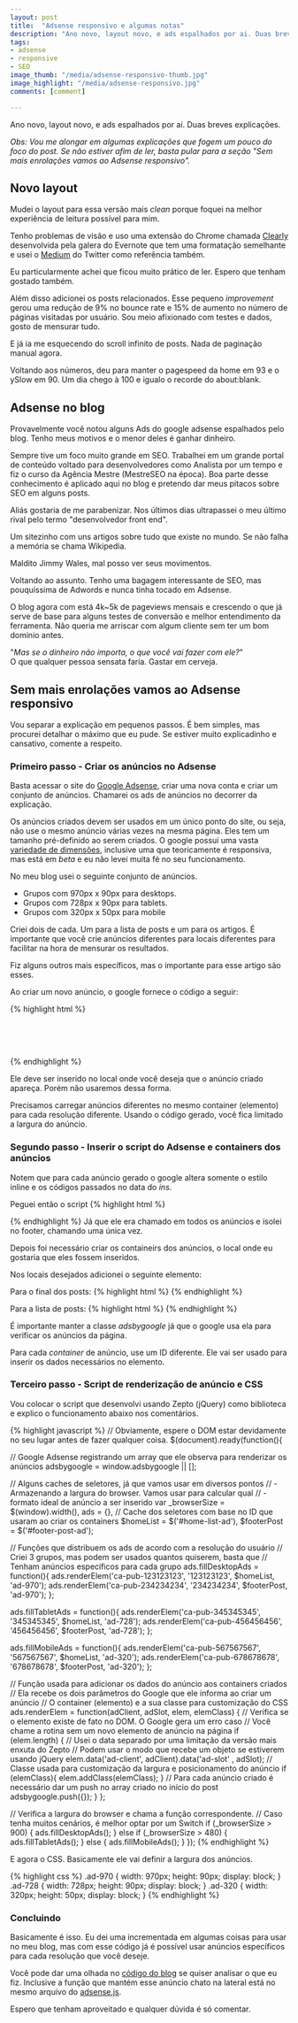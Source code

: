 ```yaml
---
layout: post
title:  "Adsense responsivo e algumas notas"
description: "Ano novo, layout novo, e ads espalhados por ai. Duas breves explicações."
tags: 
- adsense 
- responsive
- SEO
image_thumb: "/media/adsense-responsivo-thumb.jpg"
image_highlight: "/media/adsense-responsivo.jpg"
comments: [comment]

---
```


Ano novo, layout novo, e ads espalhados por ai. Duas breves explicações.

*Obs: Vou me alongar em algumas explicações que fogem um pouco do foco do post. Se não estiver afim de ler, basta pular para a seção "Sem mais enrolações vamos ao Adsense responsivo".*

<!--more-->

## Novo layout

Mudei o layout para essa versão mais _clean_ porque foquei na melhor experiência de leitura possível para mim.

Tenho problemas de visão e uso uma extensão do Chrome chamada [Clearly](https://chrome.google.com/webstore/detail/clearly/iooicodkiihhpojmmeghjclgihfjdjhj?hl=en) desenvolvida pela galera do Evernote que tem uma formatação semelhante e usei o [Medium](https://medium.com) do Twitter como referência também.

Eu particularmente achei que ficou muito prático de ler. Espero que tenham gostado também.

Além disso adicionei os posts relacionados. Esse pequeno *improvement* gerou uma redução de 9% no bounce rate e 15% de aumento no número de páginas visitadas por usuário. Sou meio afixionado com testes e dados, gosto de mensurar tudo.

E já ia me esquecendo do scroll infinito de posts. Nada de paginação manual agora.

Voltando aos números, deu para manter o pagespeed da home em 93 e o ySlow em 90. Um dia chego à 100 e igualo o recorde do about:blank.

## Adsense no blog

Provavelmente você notou alguns Ads do google adsense espalhados pelo blog. Tenho meus motivos e o menor deles é ganhar dinheiro.

Sempre tive um foco muito grande em SEO. Trabalhei em um grande portal de conteúdo voltado para desenvolvedores como Analista por um tempo e fiz o curso da Agência Mestre (MestreSEO na época). Boa parte desse conhecimento é aplicado aqui no blog e pretendo dar meus pitacos sobre SEO em alguns posts.

<span class="not">Aliás gostaria de me parabenizar. Nos últimos dias ultrapassei o meu último rival pelo termo "desenvolvedor front end".</span> 

<span class="not">Um sitezinho com uns artigos sobre tudo que existe no mundo. Se não falha a memória se chama Wikipedia.</span>  

Maldito Jimmy Wales, mal posso ver seus movimentos. 

Voltando ao assunto. Tenho uma bagagem interessante de SEO, mas pouquíssima de Adwords e nunca tinha tocado em Adsense.

O blog agora com está 4k~5k de pageviews mensais e crescendo o que já serve de base para alguns testes de conversão e melhor entendimento da ferramenta. Não queria me arriscar com algum cliente sem ter um bom domínio antes.

"_Mas se o dinheiro não importa, o que você vai fazer com ele?_" <br /> 
O que qualquer pessoa sensata faria. Gastar em cerveja.

## Sem mais enrolações vamos ao Adsense responsivo

Vou separar a explicação em pequenos passos. É bem simples, mas procurei detalhar o máximo que eu pude. Se estiver muito explicadinho e cansativo, comente a respeito.

### Primeiro passo - Criar os anúncios no Adsense

Basta acessar o site do [Google Adsense](https://google.com/adsense), criar uma nova conta e criar um conjunto de anúncios. Chamarei os ads de anúncios no decorrer da explicação.

Os anúncios criados devem ser usados em um único ponto do site, ou seja, não use o mesmo anúncio várias vezes na mesma página. Eles tem um tamanho pré-definido ao serem criados. O google possui uma vasta [variedade de dimensões](https://support.google.com/adsense/answer/185665?utm_source=aso&utm_medium=link&utm_campaign=ww-ww-et-asfe_), inclusive uma que teoricamente é responsiva, mas está em *beta* e eu não levei muita fé no seu funcionamento.

No meu blog usei o seguinte conjunto de anúncios.

* Grupos com 970px x 90px para desktops.
* Grupos com 728px x 90px para tablets.
* Grupos com 320px x 50px para mobile

Criei dois de cada. Um para a lista de posts e um para os artigos. É importante que você crie anúncios diferentes para locais diferentes para facilitar na hora de mensurar os resultados.

Fiz alguns outros mais específicos, mas o importante para esse artigo são esses.

Ao criar um novo anúncio, o google fornece o código a seguir:

{% highlight html %}
<script async src="//pagead2.googlesyndication.com/pagead/js/adsbygoogle.js"></script>
<!-- Header - banner -->
<ins class="adsbygoogle"
     style="display:inline-block;width:320px;height:50px"
     data-ad-client="ca-pub-999999999999"
     data-ad-slot="99999999"></ins>
<script>
(adsbygoogle = window.adsbygoogle || []).push({});
</script>
{% endhighlight %}

Ele deve ser inserido no local onde você deseja que o anúncio criado apareça. Porém não usaremos dessa forma.

Precisamos carregar anúncios diferentes no mesmo container (elemento) para cada resolução diferente. Usando o código gerado, você fica limitado a largura do anúncio.

### Segundo passo - Inserir o script do Adsense e containers dos anúncios

Notem que para cada anúncio gerado o google altera somente o estilo inline e os códigos passados no data do *ins*.

Peguei então o script 
{% highlight html %}
<script async src="//pagead2.googlesyndication.com/pagead/js/adsbygoogle.js"></script>
{% endhighlight %} 
Já que ele era chamado em todos os anúncios e isolei no footer, chamando uma única vez.

Depois foi necessário criar os containeirs dos anúncios, o local onde eu gostaria que eles fossem inseridos.

Nos locais desejados adicionei o seguinte elemento:

Para o final dos posts:
{% highlight html %}
<ins class="adsbygoogle" id="footer-post-ad"></ins>
{% endhighlight %}

Para a lista de posts:
{% highlight html %}
<ins class="adsbygoogle" id="home-list-ad"></ins>
{% endhighlight %}

É importante manter a classe *adsbygoogle* já que o google usa ela para verificar os anúncios da página.

Para cada *container* de anúncio, use um ID diferente. Ele vai ser usado para inserir os dados necessários no elemento.

### Terceiro passo - Script de renderização de anúncio e CSS

Vou colocar o script que desenvolvi usando Zepto (jQuery) como biblioteca e explico o funcionamento abaixo nos comentários.

{% highlight javascript %}
// Obviamente, espere o DOM estar devidamente no seu lugar antes de fazer qualquer coisa.
$(document).ready(function(){

  // Google Adsense registrando um array que ele observa para renderizar os anúncios
  adsbygoogle = window.adsbygoogle || [];

  // Alguns caches de seletores, já que vamos usar em diversos pontos
  // - Armazenando a largura do browser. Vamos usar para calcular qual
  // - formato ideal de anúncio a ser inserido
  var _browserSize = $(window).width(),
      ads = {},
      // Cache dos seletores com base no ID que usaram ao criar os containers
      $homeList = $('#home-list-ad'),
      $footerPost = $('#footer-post-ad');

  // Funções que distribuem os ads de acordo com a resolução do usuário
  // Criei 3 grupos, mas podem ser usados quantos quiserem, basta que
  // Tenham anúncios específicos para cada grupo
  ads.fillDesktopAds = function(){
    ads.renderElem('ca-pub-123123123', '123123123', $homeList, 'ad-970');
    ads.renderElem('ca-pub-234234234', '234234234', $footerPost, 'ad-970');
  };

  ads.fillTabletAds = function(){
    ads.renderElem('ca-pub-345345345', '345345345', $homeList, 'ad-728');
    ads.renderElem('ca-pub-456456456', '456456456', $footerPost, 'ad-728');
  };

  ads.fillMobileAds = function(){
    ads.renderElem('ca-pub-567567567', '567567567', $homeList, 'ad-320');
    ads.renderElem('ca-pub-678678678', '678678678', $footerPost, 'ad-320');
  };

  // Função usada para adicionar os dados do anúncio aos containers criados
  // Ela recebe os dois parâmetros do Google que ele informa ao criar um anúncio
  // O container (elemento) e a sua classe para customização do CSS
  ads.renderElem = function(adClient, adSlot, elem, elemClass) {
    // Verifica se o elemento existe de fato no DOM. O Google gera um erro caso
    // Você chame a rotina sem um novo elemento de anúncio na página
    if (elem.length) {
      // Usei o data separado por uma limitação da versão mais enxuta do Zepto
      // Podem usar o modo que recebe um objeto se estiverem usando jQuery
      elem.data('ad-client', adClient).data('ad-slot' , adSlot);
      // Classe usada para customização da largura e posicionamento do anúncio
      if (elemClass){
        elem.addClass(elemClass);
      }
      // Para cada anúncio criado é necessário  dar um push no array criado no início do post
      adsbygoogle.push({});
    }
  };

  // Verifica a largura do browser e chama a função correspondente.
  // Caso tenha muitos cenários, é melhor optar por um Switch
  if (_browserSize > 900) {
    ads.fillDesktopAds();
  } else if (_browserSize > 480) {
    ads.fillTabletAds();
  } else {
    ads.fillMobileAds();
  }
});
{% endhighlight %}

E agora o CSS. Basicamente ele vai definir a largura dos anúncios.

{% highlight css %}
.ad-970 {
  width: 970px;
  height: 90px;
  display: block;
}
.ad-728 {
  width: 728px;
  height: 90px;
  display: block;
}
.ad-320 {
  width: 320px;
  height: 50px;
  display: block;
}
{% endhighlight %}

### Concluindo

Basicamente é isso. Eu dei uma incrementada em algumas coisas para usar no meu blog, mas com esse código já é possível usar anúncios específicos para cada resolução que você deseje.

Você pode dar uma olhada no [código do blog](https://github.com/leandrooriente/leandrooriente) se quiser analisar o que eu fiz. Inclusive a função que mantém esse anúncio chato na lateral está no mesmo arquivo do [adsense.js](https://github.com/leandrooriente/leandrooriente/blob/master/src/static/scripts/adsense.js).

Espero que tenham aproveitado e qualquer dúvida é só comentar.
